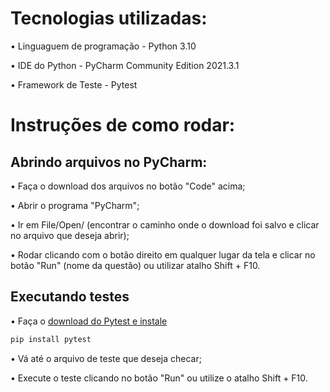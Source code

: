 # Tecnologias utilizadas:

• Linguaguem de programação - Python 3.10

• IDE do Python - PyCharm Community Edition 2021.3.1

• Framework de Teste - Pytest

# Instruções de como rodar:

## Abrindo arquivos no PyCharm:

• Faça o download dos arquivos no botão "Code" acima;

• Abrir o programa "PyCharm";

• Ir em File/Open/ (encontrar o caminho onde o download foi salvo e clicar no arquivo que deseja abrir);

• Rodar clicando com o botão direito em qualquer lugar da tela e clicar no botão "Run" (nome da questão) ou utilizar atalho Shift + F10.

## Executando testes

• Faça o [download do Pytest e instale](https://pypi.org/project/pytest/)
```bash
pip install pytest
```

• Vá até o arquivo de teste que deseja checar;

• Execute o teste clicando no botão "Run" ou utilize o atalho Shift + F10. 